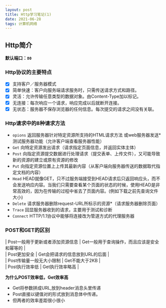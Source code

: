 ```yaml
---
layout: post
title: Http学习笔记(1)
date: 2021-06-28
tags: 计算机网络
---
```


## Http简介

**默认端口：`80`**

### Http协议的主要特点
- [x] 支持客户／服务器模式
- [x] 简单快速：客户向服务端请求服务时，只需传送请求方式和路径。
- [x] 灵活：允许传输任意类型的数据对象。由Content-Type加以标记。
- [x] 无连接：每次响应一个请求，响应完成以后就断开连接。
- [x] 无状态：服务器不保存浏览器的任何信息。每次提交的请求之间没有关联。

### Http请求中的8种请求方法

* `opions` 返回服务器针对特定资源所支持的HTML请求方法   或web服务器发送*测试服务器功能（允许客户端查看服务器性能）
* `Get` 向特定资源发出请求（请求指定页面信息，并返回实体主体）
* `Post` 向指定资源提交数据进行处理请求（提交表单、上传文件），又可能导致新的资源的建立或原有资源的修改
* `Put` 向指定资源位置上上传其最新内容（从客户端向服务器传送的数据取代指定文档的内容）
* `Head` HEAD就像GET，只不过服务端接受到HEAD请求后只返回响应头，而不会发送响应内容。当我们只需要查看某个页面的状态的时候，使用HEAD是非常高效的，因为在传输的过程中省去了页面内容。(例如下载之前先查询文件大小)
* `Delete` 请求服务器删除request-URL所标示的资源*（请求服务器删除页面）
* `Trace` 回显服务器收到的请求，主要用于测试和诊断
* `Connect` HTTP/1.1协议中能够将连接改为管道方式的代理服务器

### POST和GET的区别

| Post一般用于更新或者添加资源信息 | Get一般用于查询操作，而且应该是安全和幂等的 |  
| Post更加安全 | Get会把请求的信息放到URL的后面 |  
| Post传输量一般无大小限制 | Get不能大于2KB |  
| Post执行效率低 | Get执行效率略高 |  

**为什么POST效率低，Get效率高**
* Get将参数拼成URL,放到header消息头里传递
* Post直接以键值对的形式放到消息体中传递。
* 但两者的效率差距很小很小
